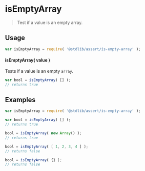 # isEmptyArray

> Test if a value is an empty array.


<section class="usage">

## Usage

``` javascript
var isEmptyArray = require( '@stdlib/assert/is-empty-array' );
```


#### isEmptyArray( value )

Tests if a value is an empty `array`.

``` javascript
var bool = isEmptyArray( [] );
// returns true
```

</section>

<!-- /.usage -->


<section class="examples">

## Examples

<!-- eslint-disable no-array-constructor -->

``` javascript
var isEmptyArray = require( '@stdlib/assert/is-empty-array' );

var bool = isEmptyArray( [] );
// returns true

bool = isEmptyArray( new Array() );
// returns true

bool = isEmptyArray( [ 1, 2, 3, 4 ] );
// returns false

bool = isEmptyArray( {} );
// returns false
```

</section>

<!-- /.examples -->


<section class="links">

</section>

<!-- /.links -->
